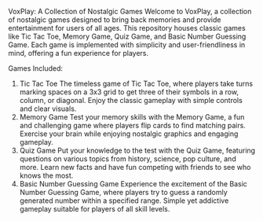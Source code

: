 VoxPlay: A Collection of Nostalgic Games
Welcome to VoxPlay, a collection of nostalgic games designed to bring back memories and provide entertainment for users of all ages. This repository houses classic games like Tic Tac Toe, Memory Game, Quiz Game, and Basic Number Guessing Game. Each game is implemented with simplicity and user-friendliness in mind, offering a fun experience for players.

Games Included:
1. Tic Tac Toe
The timeless game of Tic Tac Toe, where players take turns marking spaces on a 3x3 grid to get three of their symbols in a row, column, or diagonal.
Enjoy the classic gameplay with simple controls and clear visuals.
2. Memory Game
Test your memory skills with the Memory Game, a fun and challenging game where players flip cards to find matching pairs.
Exercise your brain while enjoying nostalgic graphics and engaging gameplay.
3. Quiz Game
Put your knowledge to the test with the Quiz Game, featuring questions on various topics from history, science, pop culture, and more.
Learn new facts and have fun competing with friends to see who knows the most.
4. Basic Number Guessing Game
Experience the excitement of the Basic Number Guessing Game, where players try to guess a randomly generated number within a specified range.
Simple yet addictive gameplay suitable for players of all skill levels.


